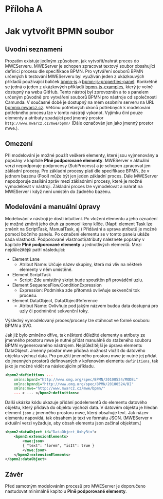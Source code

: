 
# Příloha A
# Jak vytvořit BPMN soubor

## Uvodni seznameni

Prozatím existuje jedíným způsobem, jak vytvořit/nahrát proces do MWEServeru.
MWEServer je schopen zpracovat textový soubor obsahující definici procesu dle specifikace BPMN.
Pro vytváření souborů BPMN určených k testování MWEServeru byl využíván jeden z ukázkouvých příkladů používající balíček [bpmn-js](https://github.com/bpmn-io/bpmn-js) a [bpmn-js-properties-panel](https://github.com/bpmn-io/bpmn-js-properties-panel).
Konkrétně se jedná o jeden z ukázkových příkladů [bpmn-js-examples](https://github.com/bpmn-io/bpmn-js-examples/tree/master/properties-panel), který je volně dostupný na webu GitHub.
Tento nástroj byl zprovozněn a to s panelem určeným původně pro vytváření souborů BPMN pro nástroje od společnosti Camunda.
V současné době je dostupný na mém osobním serveru na URL [bpmnio.mwarcz.cz](http://bpmnio.mwarcz.cz).
Většinu potřebných úkonů potřebných k modelování potřebného procesu lze v tomto nástroji vykonot.
Vyjímku činí pouze elementy a atributy spadající pod jmenný prostor `http://www.mwarcz.cz/mwe/bpmn/` (Dále označován jen jako jmenný prostor mwe.). 

## Omezení
Při modelování je možné použít veškeré elementy, které jsou vyjmenovány a popsány v kapitole __Plně podporované elementy__.
MWEServer v aktuální verzi nepodporuje podprocesy (SubProcess) a je schopen zpracovat jen základní procesy.
Pro základní procesy platí dle specifikace BPMN, že v jednom bazénu (Pool) může být jen jeden základní proces. 
Dále MWEServer nepodporuje zasílání zpráv mezi základními procesy, které je možné vymodelovat v nástroji.
Základní proces lze vymodelovat a nahrát na MWEServer i když není umístěn do žádného bazénu.

## Modelování a manuální úpravy
Modelování v nástroji je dosti intuitivní. 
Po vložení elementu a jeho označení je možné změnit jeho druh za pomocí ikony klíče.
(Např. element Task lze změnit na ScriptTask, ManualTask, aj.)
Přidávání a uprava atributů je možné pomocí bočního panelu.
Po označení elementu se v tomto panelu ukáže sada vlastností.
Podporované vlastnosti/atributy naleznete popsány v kapitole __Plně podporované elementy__ u jednotlivých elementů.
Mezi nejdůležitější patří následující:
- Element Lane
  - Atribut Name: Určuje název skupiny, která má vliv na některé elementy v něm umístěné.
- Element ScriptTask
  - Script: Zde umístěný skript bude spouštěn při provádění uzlu.
- Element SequenceFlow.ConditionExpression
  - Expression: Podminka zde přítomná ovlivňuje sekvenční tok procesu.
- Element DataObject, DataObjectReference
  - Atribut Name: Ovlivňuje pod jakým názvem budou data dostupná pro uzly či podmíněné sekvenční toky.

Výsledný vymodelovaný proces/procesy lze stáhnout ve formě souboru BPMN a SVG. 

Jak již bylo zmíněno dříve, tak některé důležité elementy a atributy ze jmenného prostoru mwe je nutné přidat manuálně do staženého souboru BPMN vygenerovaného nástrojem.
Nejdůležitější je úprava elementu DataObject.
Jmenný prostor mwe přidává možnost vložit do datového objektu výchozí data.
Pro použití jmenného prostoru mwe je nutné jej přidat do jmenných prostorů definovaných v kořenovém elementu `definitions`, tak jako je možné vidět na následujícím příkladu. 
```xml
<bpmn2:definitions ...
	xmlns:bpmn2="http://www.omg.org/spec/BPMN/20100524/MODEL" 
	xmlns:bpmndi="http://www.omg.org/spec/BPMN/20100524/DI" 
	xmlns:mwe="http://www.mwarcz.cz/mwe/bpmn/"
	... > ... </bpmn2:definitions>
```
Další ukázka kódu ukazuje přidání podelementů do elementu datového objektu, který přidává do objektu výchozí data. 
V datovém objektu je hledán element `json` z jmenného prostoru mwe, který obsahuje text. 
Jak název elementu napovídá, tak obsahem je text ve formátu JSON.
(MWEServer v aktuální verzi vyžaduje, aby obsah elementu json začínal objektem.) 
```xml
<bpmn2:dataObject id="DataObject_0xhy3ix">
	<bpmn2:extensionElements>
		<mwe:json>
		{ "text": "lorem", "isIt": true }
		</mwe:json>
	</bpmn2:extensionElements>
</bpmn2:dataObject>
```

## Závěr
Před samotným modelováním procesů pro MWEServer je doporučeno nastudovat minimálně kapitolu __Plně podporované elementy__.